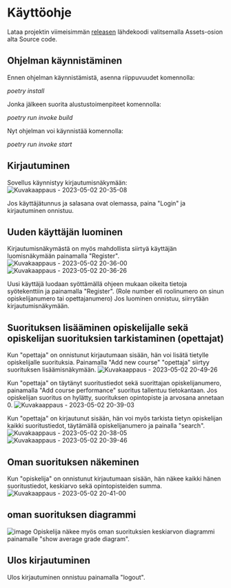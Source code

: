 # Käyttöohje

Lataa projektin viimeisimmän [releasen](https://github.com/ds20220914/ohjelmistotekniikka/releases/tag/viikko5) lähdekoodi valitsemalla Assets-osion alta Source code.

## Ohjelman käynnistäminen

Ennen ohjelman käynnistämistä, asenna riippuvuudet komennolla:

*poetry install*

Jonka jälkeen suorita alustustoimenpiteet komennolla:

*poetry run invoke build*

Nyt ohjelman voi käynnistää komennolla:

*poetry run invoke start*

## Kirjautuminen

Sovellus käynnistyy kirjautumisnäkymään:
![Kuvakaappaus - 2023-05-02 20-35-08](https://user-images.githubusercontent.com/123125841/235743403-04893fce-fc96-48d2-a80f-22338ceb2814.png)

Jos käyttäjätunnus ja salasana ovat olemassa, paina "Login" ja kirjautuminen onnistuu.

## Uuden käyttäjän luominen

Kirjautumisnäkymästä on myös mahdollista siirtyä käyttäjän luomisnäkymään painamalla "Register".
![Kuvakaappaus - 2023-05-02 20-36-00](https://user-images.githubusercontent.com/123125841/235743560-051d6319-6a1b-4b51-b0d0-b6619948357a.png)
![Kuvakaappaus - 2023-05-02 20-36-26](https://user-images.githubusercontent.com/123125841/235743681-586c1925-d251-4221-9e35-6d6f04a31145.png)

Uusi käyttäjä luodaan syöttämällä ohjeen mukaan oikeita tietoja syötekenttiin ja painamalla "Register".
(Role number eli roolinumero on sinun opiskelijanumero tai opettajanumero)
Jos luominen onnistuu, siirrytään kirjautumisnäkymään. 

## Suorituksen lisääminen opiskelijalle sekä opiskelijan suorituksien tarkistaminen (opettajat)

Kun "opettaja" on onnistunut kirjautumaan sisään, hän voi lisätä tietylle opiskelijalle suorituksia. 
Painamalla "Add new course" "opettaja" siirtyy suorituksen lisäämisnäkymään. 
![Kuvakaappaus - 2023-05-02 20-49-26](https://user-images.githubusercontent.com/123125841/235744888-20d8987c-4a27-49cf-91b3-1f492661f5cf.png)

Kun "opettaja" on täytänyt suoritustiedot sekä suorittajan opiskelijanumero, painamalla "Add course performance" suoritus tallentuu tietokantaan.
Jos opiskelijan suoritus on hylätty, suorituksen opintopiste ja arvosana annetaan 0. 
![Kuvakaappaus - 2023-05-02 20-39-03](https://user-images.githubusercontent.com/123125841/235744244-dc722656-af60-4870-9287-ab75927160e9.png)

Kun "opettaja" on kirjautunut sisään, hän voi myös tarkista tietyn opiskelijan kaikki suoritustiedot, täytämällä opiskelijanumero ja painalla "search".
![Kuvakaappaus - 2023-05-02 20-38-05](https://user-images.githubusercontent.com/123125841/235744044-bf12a76f-9b02-4faf-8b94-d5f5b90669f0.png)
![Kuvakaappaus - 2023-05-02 20-39-46](https://user-images.githubusercontent.com/123125841/235744464-fc9d820a-20e9-4c48-a4a0-e373fd29c799.png)

## Oman suorituksen näkeminen 

Kun "opiskelija" on onnistunut kirjautumaan sisään, hän näkee kaikki hänen suoritustiedot, keskiarvo sekä opintopisteiden summa. 
![Kuvakaappaus - 2023-05-02 20-41-00](https://user-images.githubusercontent.com/123125841/235744626-59ebefd4-267c-4ee5-8b30-dd4dad62255f.png)

## oman suorituksen diagrammi
![image](https://github.com/ds20220914/ohjelmistotekniikka/assets/123125841/8d2df9f0-f02b-4e97-abcf-fe97230cb129)
Opiskelija näkee myös oman suorituksien keskiarvon diagrammi painamalle "show average grade diagram".


## Ulos kirjautuminen

Ulos kirjautuminen onnistuu painamalla "logout".  
